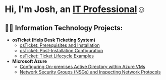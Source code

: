 <h1>Hi, I'm Josh, an <a href="https://www.linkedin.com/in/nigel-omondi-860a02194/">IT Professional</a>☺</h1>

<h2>👨‍💻 Information Technology Projects:</h2>

- <b>osTicket (Help Desk Ticketing System)</b>
  - [osTicket: Prerequisites and Installation](https://github.com/nigelo0/osticket-prereqs)
  - [osTicket: Post-Installation Configuration](https://github.com/nigelo0/post-install-config)
  - [osTicket: Ticket Lifecycle Examples](https://github.com/nigelo0/ticket-lifecycle)
- <b>Microsoft Azure</b>
  - [Configuring On-premises Active Directory within Azure VMs](https://github.com/nigelo0/configure-ad)
  - [Network Security Groups (NSGs) and Inspecting Network Protocols](https://github.com/nigelo0/azure-network-protocols)


